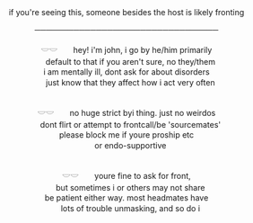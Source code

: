 <center> if you're seeing this, someone besides the host is likely fronting

─────────────────────────────────

𓎟𓎟　　hey! i'm john, i go by he/him primarily<br>
　default to that if you aren't sure, no they/them<br>
i am mentally ill, dont ask for about disorders<br>
　just know that they affect how i act very often
<br><br>

𓎟𓎟　　no huge strict byi thing. just no weirdos<br>
　dont flirt or attempt to frontcall/be 'sourcemates'<br>
please block me if youre proship etc<br>
　or endo-supportive
<br><br>

𓎟𓎟　　youre fine to ask for front,<br>
　but sometimes i or others may not share <br>
be patient either way. most headmates have<br>
　lots of trouble unmasking, and so do i </center>
